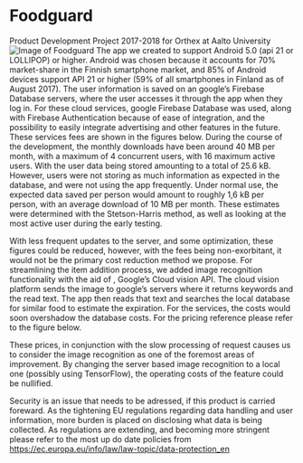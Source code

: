 # Foodguard
Product Development Project 2017-2018 for Orthex at Aalto University
![Image of Foodguard](http://jessiezheng.world/img/foodguard_02.jpg)
The app we created to support Android 5.0 (api 21 or LOLLIPOP) or higher. Android was chosen because it accounts for 70% market-share in the Finnish smartphone market, and 85% of Android devices support API 21 or higher (59% of all smartphones in Finland as of August 2017). 
The user information is saved on an google’s Firebase Database servers, where the user accesses it through the app when they log in. For these cloud services, google Firebase Database was used, along with Firebase Authentication because of ease of integration, and the possibility to easily integrate advertising and other features in the future. These services fees are shown in the figures below.  During the course of the development, the monthly downloads have been around 40 MB per month, with a maximum of 4 concurrent users, with 16 maximum active users. With the user data being stored amounting to a total of 25.6 kB. However, users were not storing as much information as expected in the database, and were not using the app frequently. Under normal use, the expected data saved per person would amount to roughly 1,6 kB per person, with an average download of 10 MB per month. These estimates were determined with the Stetson-Harris method, as well as looking at the most active user during the early testing. 

With less frequent updates to the server, and some optimization, these figures could be reduced, however, with the fees being non-exorbitant, it would not be the primary cost reduction method we propose. 
For streamlining the item addition process, we added image recognition functionality with the aid of , Google’s Cloud vision API. The cloud vision platform sends the image to google’s servers where it returns keywords and the read text. The app then reads that text and searches the local database for similar food to estimate the expiration. For the services, the costs would soon overshadow the database costs. For the pricing reference please refer to the figure below. 

 These prices, in conjunction with the slow processing of request causes us to consider the image recognition as one of the foremost areas of improvement. By changing the server based image recognition to a local one (possibly using TensorFlow), the operating costs of the feature could be nullified.
 
Security is an issue that needs to be adressed, if this product is carried foreward. As the tightening EU regulations regarding data handling and user information, more burden is placed on disclosing what data is being collected. As regulations are extending, and becoming more stringent please refer to the most up do date policies from  https://ec.europa.eu/info/law/law-topic/data-protection_en
